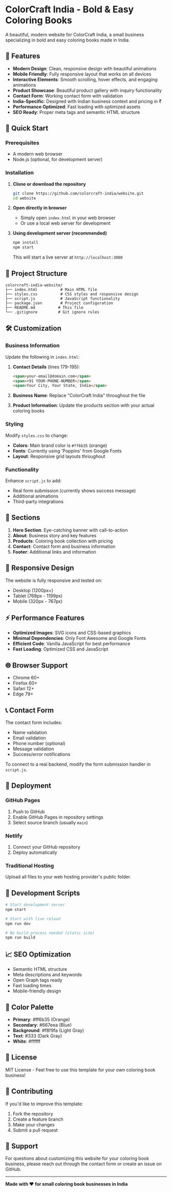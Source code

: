 # ColorCraft India - Bold & Easy Coloring Books

A beautiful, modern website for ColorCraft India, a small business specializing in bold and easy coloring books made in India.

## 🎨 Features

- **Modern Design**: Clean, responsive design with beautiful animations
- **Mobile Friendly**: Fully responsive layout that works on all devices
- **Interactive Elements**: Smooth scrolling, hover effects, and engaging animations
- **Product Showcase**: Beautiful product gallery with inquiry functionality
- **Contact Form**: Working contact form with validation
- **India-Specific**: Designed with Indian business context and pricing in ₹
- **Performance Optimized**: Fast loading with optimized assets
- **SEO Ready**: Proper meta tags and semantic HTML structure

## 🚀 Quick Start

### Prerequisites
- A modern web browser
- Node.js (optional, for development server)

### Installation

1. **Clone or download the repository**
   ```bash
   git clone https://github.com/colorcraft-india/website.git
   cd website
   ```

2. **Open directly in browser**
   - Simply open `index.html` in your web browser
   - Or use a local web server for development

3. **Using development server (recommended)**
   ```bash
   npm install
   npm start
   ```
   This will start a live server at `http://localhost:3000`

## 📁 Project Structure

```
colorcraft-india-website/
├── index.html          # Main HTML file
├── styles.css          # CSS styles and responsive design
├── script.js           # JavaScript functionality
├── package.json        # Project configuration
├── README.md          # This file
└── .gitignore         # Git ignore rules
```

## 🛠️ Customization

### Business Information
Update the following in `index.html`:

1. **Contact Details** (lines 179-195):
   ```html
   <span>your-email@domain.com</span>
   <span>+91 YOUR-PHONE-NUMBER</span>
   <span>Your City, Your State, India</span>
   ```

2. **Business Name**: Replace "ColorCraft India" throughout the file

3. **Product Information**: Update the products section with your actual coloring books

### Styling
Modify `styles.css` to change:
- **Colors**: Main brand color is `#ff6b35` (orange)
- **Fonts**: Currently using 'Poppins' from Google Fonts
- **Layout**: Responsive grid layouts throughout

### Functionality
Enhance `script.js` to add:
- Real form submission (currently shows success message)
- Additional animations
- Third-party integrations

## 🎯 Sections

1. **Hero Section**: Eye-catching banner with call-to-action
2. **About**: Business story and key features
3. **Products**: Coloring book collection with pricing
4. **Contact**: Contact form and business information
5. **Footer**: Additional links and information

## 📱 Responsive Design

The website is fully responsive and tested on:
- Desktop (1200px+)
- Tablet (768px - 1199px)
- Mobile (320px - 767px)

## ⚡ Performance Features

- **Optimized Images**: SVG icons and CSS-based graphics
- **Minimal Dependencies**: Only Font Awesome and Google Fonts
- **Efficient Code**: Vanilla JavaScript for best performance
- **Fast Loading**: Optimized CSS and JavaScript

## 🌐 Browser Support

- Chrome 60+
- Firefox 60+
- Safari 12+
- Edge 79+

## 📞 Contact Form

The contact form includes:
- Name validation
- Email validation
- Phone number (optional)
- Message validation
- Success/error notifications

To connect to a real backend, modify the form submission handler in `script.js`.

## 🚀 Deployment

### GitHub Pages
1. Push to GitHub
2. Enable GitHub Pages in repository settings
3. Select source branch (usually `main`)

### Netlify
1. Connect your GitHub repository
2. Deploy automatically

### Traditional Hosting
Upload all files to your web hosting provider's public folder.

## 🔧 Development Scripts

```bash
# Start development server
npm start

# Start with live reload
npm run dev

# No build process needed (static site)
npm run build
```

## 📈 SEO Optimization

- Semantic HTML structure
- Meta descriptions and keywords
- Open Graph tags ready
- Fast loading times
- Mobile-friendly design

## 🎨 Color Palette

- **Primary**: #ff6b35 (Orange)
- **Secondary**: #667eea (Blue)
- **Background**: #f8f9fa (Light Gray)
- **Text**: #333 (Dark Gray)
- **White**: #ffffff

## 📝 License

MIT License - Feel free to use this template for your own coloring book business!

## 🤝 Contributing

If you'd like to improve this template:
1. Fork the repository
2. Create a feature branch
3. Make your changes
4. Submit a pull request

## 📧 Support

For questions about customizing this website for your coloring book business, please reach out through the contact form or create an issue on GitHub.

---

**Made with ❤️ for small coloring book businesses in India**
